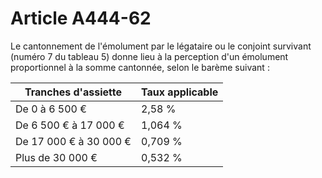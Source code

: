 # Article A444-62

Le cantonnement de l'émolument par le légataire ou le conjoint survivant (numéro 7 du tableau 5) donne lieu à la perception d'un émolument proportionnel à la somme cantonnée, selon le barème suivant :

|  Tranches d'assiette |  Taux applicable |
| --- | --- |
|  De 0 à 6 500 € |  2,58 % |
|  De 6 500 € à 17 000 € |  1,064 % |
|  De 17 000 € à 30 000 € |  0,709 % |
|  Plus de 30 000 € |  0,532 % |
